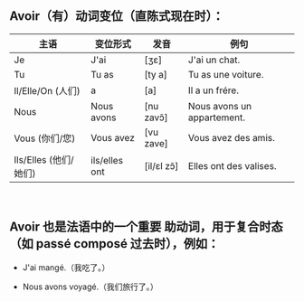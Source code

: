 ## Avoir（有）动词变位（直陈式现在时）：
| 主语  | 变位形式 | 发音  | 例句
|------|----|------|--
| Je  | J'ai | [ʒɛ] | J'ai un chat.
| Tu  | Tu as | [ty a] | Tu as une voiture.
| Il/Elle/On (人们)  | a | [a] | Il a un frére.
| Nous  | Nous avons | [nu zavɔ̃] | Nous avons un appartement.
| Vous (你们/您)  | Vous avez | [vu zave] | Vous avez des amis. 
| Ils/Elles (他们/她们)  | ils/elles ont | [il/ɛl zɔ̃] | Elles ont des valises.

&nbsp;

## Avoir 也是法语中的一个重要 助动词，用于复合时态（如 passé composé 过去时），例如：

- J'ai mangé.（我吃了。）

- Nous avons voyagé.（我们旅行了。）